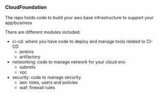 ### CloudFoundation

The repo holds code to build your aws base infrastructure to support your app/business

There are different modules included.
 * ci-cd: where you have code to deploy and manage tools related to CI-CD
   * jenkins
   * artifactory
 * networking: code to manage network for your cloud env.
   * subnets
   * vpc
 * security: code to manage security.
   * iam: roles, users and policies
   * waf: firewall rules

   